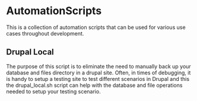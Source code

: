 # AutomationScripts
This is a collection of automation scripts that can be used for various use cases throughout development.

## Drupal Local
The purpose of this script is to eliminate the need to manually back up your database and files directory in a drupal site.  Often, in times of debugging, it is handy to setup a testing site to test different scenarios in Drupal and this the drupal_local.sh script can help with the database and file operations needed to setup your testing scenario.
